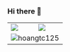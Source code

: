 ### Hi there 👋

<table>
    <tr>
        <td>
            <img align="center" src="https://github-readme-stats.vercel.app/api?username=hoangtc125&show_icons=true&title_color=3bd354&icon_color=3bd354" />
        </td>
        <td>
            <img align="center" src="https://github-readme-streak-stats.herokuapp.com?user=hoangtc125&theme=github-light&date_format=M%20j%5B%2C%20Y%5D" />
        </td>
    </tr>
    <tr>
        <td colspan="2"><img align="center" src="https://activity-graph.herokuapp.com/graph?username=hoangtc125&theme=github-light&area=true&area_color=3bd354" alt="hoangtc125" /></td>
    </tr>
</table>
